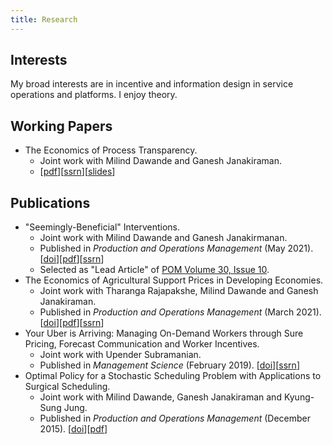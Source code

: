 ```yaml
---
title: Research
---
```


## Interests

My broad interests are in incentive and information design in service operations and platforms. I enjoy theory. 


## Working Papers

* The Economics of Process Transparency. 
  * Joint work with Milind Dawande and Ganesh Janakiraman. 
  * [[pdf](/files/manuscripts/process-transparency-nonblind.pdf)][[ssrn](https://papers.ssrn.com/sol3/papers.cfm?abstract_id=3715037)][[slides](/files/slides/process-transparency.pdf)]

## Publications
* "Seemingly-Beneficial" Interventions.
  * Joint work with Milind Dawande and Ganesh Janakirmanan. 
  * Published in *Production and Operations Management* (May 2021). [[doi](https://onlinelibrary.wiley.com/doi/abs/10.1111/poms.13457)][[pdf](/files/manuscripts/Seemingly-Beneficial-Interventions-NonBlind.pdf)][[ssrn](https://papers.ssrn.com/sol3/papers.cfm?abstract_id=3416634)]
  * Selected as "Lead Article" of [POM Volume 30, Issue 10](https://onlinelibrary.wiley.com/toc/19375956/2021/30/10).
* The Economics of Agricultural Support Prices in Developing Economies. 
  * Joint work with Tharanga Rajapakshe, Milind Dawande and Ganesh Janakiraman. 
  * Published in *Production and Operations Management* (March 2021). [[doi](https://onlinelibrary.wiley.com/doi/10.1111/poms.13416)][[pdf](/files/manuscripts/gsp-nonblind.pdf)][[ssrn](https://papers.ssrn.com/sol3/papers.cfm?abstract_id=3103334)]
* Your Uber is Arriving: Managing On-Demand Workers through Sure Pricing, Forecast Communication and Worker Incentives.
  * Joint work with Upender Subramanian. 
  * Published in *Management Science* (February 2019). [[doi](https://pubsonline.informs.org/doi/10.1287/mnsc.2018.3050)][[ssrn](https://papers.ssrn.com/sol3/papers.cfm?abstract_id=2895227)]
* Optimal Policy for a Stochastic Scheduling Problem with Applications to Surgical Scheduling.
  * Joint work with Milind Dawande, Ganesh Janakiraman and Kyung-Sung Jung. 
  * Published in *Production and Operations Management* (December 2015).  [[doi](https://onlinelibrary.wiley.com/doi/abs/10.1111/poms.12538)][[pdf](/files/manuscripts/scheduling-sset.pdf)]